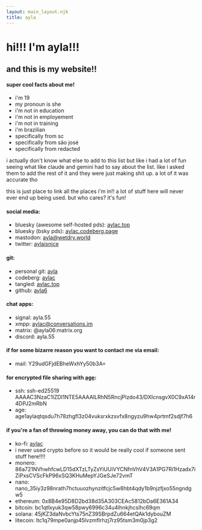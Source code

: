 ```yaml
---
layout: main_layout.njk
title: ayla
---
```

# hi!!! I'm ayla!!!
## and this is my website!!

#### super cool facts about me!
  * i'm 19
  * my pronoun is she
  * i'm not in education
  * i'm not in employement
  * i'm not in training
  * i'm brazilian
  * specifically from sc
  * specifically from são josé
  * specifically from redacted

i actually don't know what else to add to this list but like i had a lot of fun seeing what like claude and gemini had to say about the list. like i asked them to add the rest of it and they were just making shit up. a lot of it was accurate tho

this is just place to link all the places i'm in!! a lot of stuff
here will never ever end up being used. but who cares? it's fun!

#### social media:
  * bluesky (awesome self-hosted pds): [aylac.top](https://bsky.app/profile/aylac.top)
  * bluesky (bsky pds): [aylac.codeberg.page](https://bsky.app/profile/aylac.codeberg.page)
  * mastodon: <a rel="me" href="https://wetdry.world/@ayla">ayla@wetdry.world</a>
  * twitter: [aylaisnice](https://twitter.com/aylaisnice)

#### git:
  * personal git: [ayla](https://git.aylac.top/ayla)
  * codeberg: [aylac](https://codeberg.org/aylac)
  * tangled: [aylac.top](https://tangled.sh/@aylac.top)
  * github: [ayla6](https://github.com/ayla6)

#### chat apps:
  * signal: <span class="user select-all">ayla.55</span>
  * xmpp: <span class="user select-all">aylac@conversations.im</span>
  * matrix: <span class="user select-all">@ayla06:matrix.org</span>
  * discord: <span class="user select-all">ayla.55</span>

#### if for some bizarre reason you want to contact me via email:
  * mail: <a class="user select-all" id="skibidi">Y29udGFjdEBheWxhYy50b3A=</a>
  <script>
    const skibidi = document.getElementById('skibidi')
    skibidi.textContent = atob(skibidi.textContent);
    skibidi.href = 'mailto:' + skibidi.textContent;
  </script>

#### for encrypted file sharing with [age](https://github.com/FiloSottile/awesome-age):
  * ssh: <span class="user mono select-all">ssh-ed25519 AAAAC3NzaC1lZDI1NTE5AAAAILRhN5RncjPlzdo43/DXIcnsgvX0C9xA14r4DPJ2mRbN</span>
  * age: <span class="user mono select-all">age1aylaqtqsdu7h78zhgfl3z04vuksrxkzsvfx8ngyzu9hw4prtmf2sdjf7h6</span>

<h4 id="donate">if you're a fan of throwing money away, you can do that with me!</h4>

  * ko-fi: [aylac](https://ko-fi.com/aylac)
  * i never used crypto before so it would be really cool if someone sent stuff here!!!!
  * monero: <span class="user mono select-all">86a721NVhwhfcwLD15dXTzLTyZsYiUUiVYCNfnVhV4V3A1PG7Ri1Hzadx7iZiPxsCVScFkP96xSQ3KHuMepYJGeSJe72vmT</span>
  * nano: <span class="user mono select-all">nano_35iy3z98nrath7hctuuozhynzitfcjc5w8hbt4qdy1b9njzfjxo55ngndgw5</span>
  * ethereum: <span class="user mono select-all">0x8B4e95D8D2bd38d35A303CEAc5812bDa6E361A34</span>
  * bitcoin: <span class="user mono select-all">bc1qtlxyuk3qw58pwy6996c34u4lhnkjhcslhc69qm</span>
  * solana: <span class="user mono select-all">45jKZ3daNvbcYts75nZ39SBrpdZu664etQAk1dybouZM</span>
  * litecoin: <span class="user mono select-all">ltc1q79mpe0anjp45lvzmflrhzj7rz95tsm3m0jp3g2</span>
